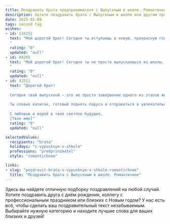 ```yaml
---
title: Поздравить брата предпринимателя с Выпускным в школе. Романтичное
description: Хотите поздравить брата с Выпускным в школе или другим праздником? Наш ИИ создаст незабываемое поздравление, а вы обязательно выделитесь среди других.  
date: 2025-01-09
tags: second tag
wishes:
- id: 134252
  text: "Мой дорогой брат! Сегодня ты вступаешь в новую, прекрасную главу своей жизни – жизнь предпринимателя, полную ярких свершений и больших возможностей.  Этот выпускной –  не просто конец школьного пути, а начало твоего собственного, уникального пути к мечте. Пусть  звезды светят тебе,  пусть удача всегда идет рядом, а сердце хранит веру в себя и свои силы.  Я бесконечно горжусь тобой и желаю тебе  безграничного счастья, любви и  всего самого светлого!
  "
  rating: "0"
  updated: "null"
- id: 84205
  text: "Мой дорогой брат! Сегодня ты не просто выпускаешься из школы, ты отправляешься в невероятное путешествие, полное открытий и свершений!  Твой путь предпринимателя – это романтическая история, где ты сам себе режиссер и сценарист. Пусть каждый твой проект будет пронизан вдохновением, а удача станет твоей верной спутницей.  Пусть звёзды указывают тебе путь к успеху, а сердце всегда помнит тепло нашего родства.  С огромной любовью и гордостью за тебя! С выпускным!
  "
  rating: "0"
  updated: "null"
- id: 42511
  text: "Дорогой брат!
  
  Сегодня твой выпускной — это не просто завершение одного из этапов жизни, а открытая дверь в мир безграничных возможностей! Я горжусь твоими достижениями и тем, каким талантливым и целеустремленным предпринимателем ты становишься.
  
  Ты словно капитан, готовый поднять паруса и отправиться в увлекательное плавание по океану бизнес-идей. Пусть каждый новый день приносит тебе вдохновение, смелость и удачу. Не бойся мечтать, ведь впереди тебя ждут невероятные горизонты и свершения, о которых другие даже не осмеливаются мечтать.
  
  С любовью и верой в твое светлое будущее,
  [Твое имя]"
  rating: "0"
  updated: "null"

selectedValues:
  recipients: "brata"
  holidays: "s-vypusknym-v-shkole"
  professions: "predprinimatel"
  style: "romantichnoe"

links:
- slug: "pozdravit-brata-s-vypusknym-v-shkole-romantichnoe"
  title: "Поздравить брата с Выпускным в школе. Романтичное"
---
```


Здесь вы найдете отличную подборку поздравлений на любой случай.
Хотите поздравить друга с днём рождения, коллегу с профессиональным праздником или близких с Новым годом? У нас есть всё, чтобы сделать ваш поздравительный текст незабываемым. Выбирайте нужную категорию и находите лучшие слова для ваших близких и друзей!
